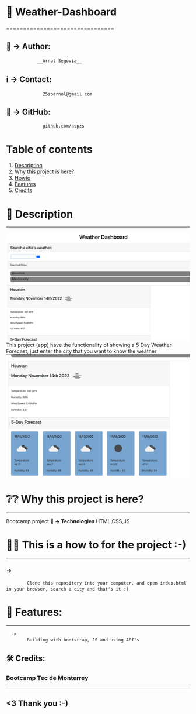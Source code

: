 
# 📌 Weather-Dashboard
================================

## 🚻 -> Author:  
                __Arnol Segovia__
## ℹ️ -> Contact: 
                  25sparnol@gmail.com
## 🎒 -> GitHub: 
                  github.com/aspzs
                  
                  
# Table of contents
1. [Description](#description)
2. [Why this project is here?](#why)
3. [Howto](#howto)
4. [Features](#features)
5. [Credits](#credits)                  



# 📝 Description <a name="description"></a>
----------------	
![First View](https://github.com/aspzs/Weather-Dashboard/blob/main/assets/1.png) 
This project (app) have the functionality of showing a 5 Day Weather Forecast, just enter the city that you want to know the weather 
![Second View](https://github.com/aspzs/Weather-Dashboard/blob/main/assets/2.png) 



# ❔❔ Why this project is here? <a name="why"></a>
-------------------------------
  Bootcamp project
        **🧩 -> Technologies** 
          HTML,CSS,JS


# 🤹‍♀️ This is a how to for the project :-) <a name="howto"></a>
-----------------------------------------
###      ->  
            Clone this repository into your computer, and open index.html  in your browser, search a city and that's it :)
      
# 🚀 Features: <a name="features"></a>
--------------
      ->  
            Building with bootstrap, JS and using API's

## 🛠 Credits: <a name="credits"></a>
### Bootcamp Tec de Monterrey

------------------
<3 Thank you :-)
------------------



